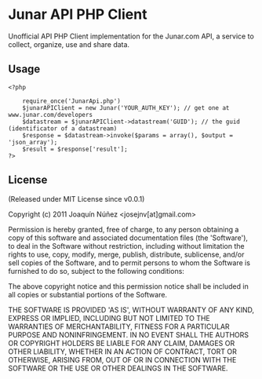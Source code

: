 # Junar API PHP Client #
Unofficial API PHP Client implementation for the Junar.com API, a service to collect, organize, use and share data.

## Usage ##

    <?php

        require_once('JunarApi.php')
        $junarAPIClient = new Junar('YOUR_AUTH_KEY'); // get one at www.junar.com/developers
        $datastream = $junarAPIClient->datastream('GUID'); // the guid (identificator of a datastream)
        $response = $datastream->invoke($params = array(), $output = 'json_array');
        $result = $response['result'];
    ?>

## License ##
(Released under MIT License since v0.0.1)

Copyright (c) 2011 Joaquín Núñez <josejnv[at]gmail.com>

Permission is hereby granted, free of charge, to any person obtaining a copy of this software and associated documentation files (the 'Software'), to deal in the Software without restriction, including without limitation the rights to use, copy, modify, merge, publish, distribute, sublicense, and/or sell copies of the Software, and to permit persons to whom the Software is furnished to do so, subject to the following conditions:

The above copyright notice and this permission notice shall be included in all copies or substantial portions of the Software.

THE SOFTWARE IS PROVIDED 'AS IS', WITHOUT WARRANTY OF ANY KIND, EXPRESS OR IMPLIED, INCLUDING BUT NOT LIMITED TO THE WARRANTIES OF MERCHANTABILITY, FITNESS FOR A PARTICULAR PURPOSE AND NONINFRINGEMENT. IN NO EVENT SHALL THE AUTHORS OR COPYRIGHT HOLDERS BE LIABLE FOR ANY CLAIM, DAMAGES OR OTHER LIABILITY, WHETHER IN AN ACTION OF CONTRACT, TORT OR OTHERWISE, ARISING FROM, OUT OF OR IN CONNECTION WITH THE SOFTWARE OR THE USE OR OTHER DEALINGS IN THE SOFTWARE.
